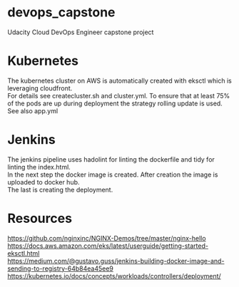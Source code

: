 # devops_capstone
Udacity Cloud DevOps Engineer capstone project

# Kubernetes
The kubernetes cluster on AWS is automatically created with eksctl which is leveraging cloudfront. <br />
For details see createcluster.sh and cluster.yml.
To ensure that at least 75% of the pods are up during deployment the strategy rolling update is used. <br />
See also app.yml

# Jenkins
The jenkins pipeline uses hadolint for linting the dockerfile and tidy for linting the index.html. <br />
In the next step the docker image is created. After creation the image is uploaded to docker hub. <br />
The last is creating the deployment.

# Resources
https://github.com/nginxinc/NGINX-Demos/tree/master/nginx-hello <br />
https://docs.aws.amazon.com/eks/latest/userguide/getting-started-eksctl.html <br />
https://medium.com/@gustavo.guss/jenkins-building-docker-image-and-sending-to-registry-64b84ea45ee9 <br />
https://kubernetes.io/docs/concepts/workloads/controllers/deployment/


